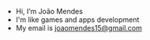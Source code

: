 - Hi, I’m João Mendes
- I'm like games and apps development
- My email is joaomendes15@gmail.com


<!---
MendesGH/MendesGH is a ✨ special ✨ repository because its `README.md` (this file) appears on your GitHub profile.
You can click the Preview link to take a look at your changes.
--->
